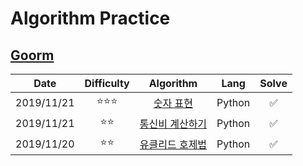 # Algorithm Practice

## [Goorm](https://level.goorm.io/)


|    Date    |   Difficulty   |                          Algorithm                          |  Lang  | Solve |
| :--------: | :------------: | :---------------------------------------------------------: | :----: | :---: |
| 2019/11/21 | :star::star::star: | [숫자 표현](./goorm/solved/숫자%20표현/README.md) |   Python   |   ✅   |
| 2019/11/21 | :star::star: | [통신비 계산하기](./goorm/solved/통신비%20계산하기/README.md) |   Python   |   ✅   |
| 2019/11/20 | :star::star: | [유클리드 호제법](./goorm/solved/유클리드%20호제법/README.md) |   Python   |   ✅   |
